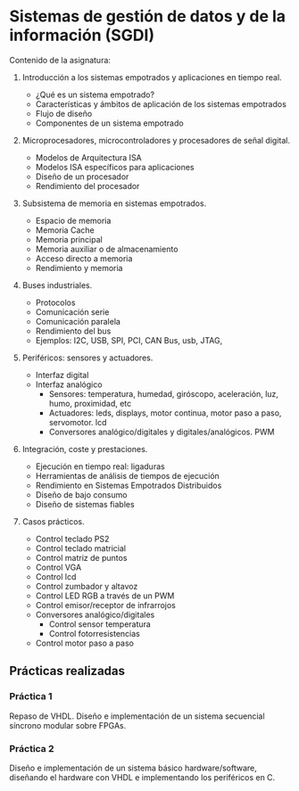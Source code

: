 # Sistemas de gestión de datos y de la información (SGDI)

Contenido de la asignatura:

1. Introducción a los sistemas empotrados y aplicaciones en tiempo real.
    - ¿Qué es un sistema empotrado? 
    - Características y ámbitos de aplicación de los sistemas empotrados 
    - Flujo de diseño 
    - Componentes de un sistema empotrado 

2. Microprocesadores, microcontroladores y procesadores de señal digital.
    - Modelos de Arquitectura ISA 
    - Modelos ISA específicos para aplicaciones 
    - Diseño de un procesador 
    - Rendimiento del procesador 
 
3. Subsistema de memoria en sistemas empotrados. 
    - Espacio de memoria 
    - Memoria Cache 
    - Memoria principal 
    - Memoria auxiliar o de almacenamiento  
    - Acceso directo a memoria 
    - Rendimiento y memoria 
 
4. Buses industriales. 
    - Protocolos 
    - Comunicación serie 
    - Comunicación paralela 
    - Rendimiento del bus 
    - Ejemplos: I2C, USB, SPI, PCI, CAN Bus, usb, JTAG,  
 
5. Periféricos: sensores y actuadores. 
    - Interfaz digital 
    - Interfaz analógico 
        - Sensores: temperatura, humedad, giróscopo, aceleración, luz,  humo, proximidad,  etc 
        - Actuadores: leds, displays, motor continua, motor paso a paso, servomotor. lcd 
        - Conversores analógico/digitales y digitales/analógicos. PWM 
 
6. Integración, coste y prestaciones.
    - Ejecución en tiempo real: ligaduras 
    - Herramientas de análisis de tiempos de ejecución 
    - Rendimiento en Sistemas Empotrados Distribuidos 
    - Diseño de bajo consumo 
    - Diseño de sistemas fiables 
 
7. Casos prácticos. 
    - Control teclado PS2 
    - Control teclado matricial 
    - Control matriz de puntos 
    - Control VGA 
    - Control lcd  
    - Control zumbador y altavoz 
    - Control LED RGB a través de un PWM 
    - Control emisor/receptor de  infrarrojos 
    - Conversores analógico/digitales 
        - Control sensor temperatura 
        - Control fotorresistencias 
    - Control motor paso a paso 

## Prácticas realizadas

### Práctica 1

Repaso de VHDL. Diseño e implementación de un sistema secuencial síncrono modular sobre FPGAs. 

### Práctica 2

Diseño e implementación de un sistema básico hardware/software, diseñando el hardware con VHDL e implementando los periféricos en C.